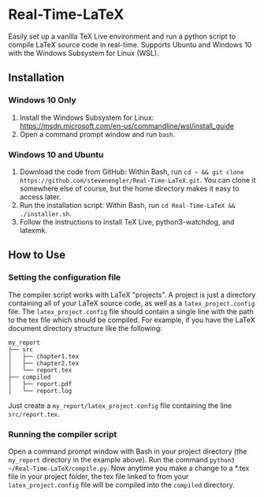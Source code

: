 # Real-Time-LaTeX
Easily set up a vanilla TeX Live environment and run a python script to compile LaTeX source code in real-time. Supports Ubuntu and Windows 10 with the Windows Subsystem for Linux (WSL).

## Installation

### Windows 10 Only

1) Install the Windows Subsystem for Linux: https://msdn.microsoft.com/en-us/commandline/wsl/install_guide
2) Open a command prompt window and run `bash`.

### Windows 10 and Ubuntu

1) Download the code from GitHub: Within Bash, run `cd ~ && git clone https://github.com/stevenengler/Real-Time-LaTeX.git`. You can clone it somewhere else of course, but the home directory makes it easy to access later.
2) Run the installation script: Within Bash, run `cd Real-Time-LaTeX && ./installer.sh`.
3) Follow the instructions to install TeX Live, python3-watchdog, and latexmk.

## How to Use

### Setting the configuration file

The compiler script works with LaTeX "projects". A project is just a directory containing all of your LaTeX source code, as well as a `latex_project.config` file. The `latex_project.config` file should contain a single line with the path to the tex file which should be compiled. For example, if you have the LaTeX document directory structure like the following:

```
my_report
├── src
│   ├── chapter1.tex
│   ├── chapter2.tex
│   └── report.tex
├── compiled
│   ├── report.pdf
│   └── report.log
```

Just create a `my_report/latex_project.config` file containing the line `src/report.tex`.

### Running the compiler script

Open a command prompt window with Bash in your project directory (the `my_report` directory in the example above). Run the command `python3 ~/Real-Time-LaTeX/compile.py`. Now anytime you make a change to a \*.tex file in your project folder, the tex file linked to from your `latex_project.config` file will be compiled into the `compiled` directory.
